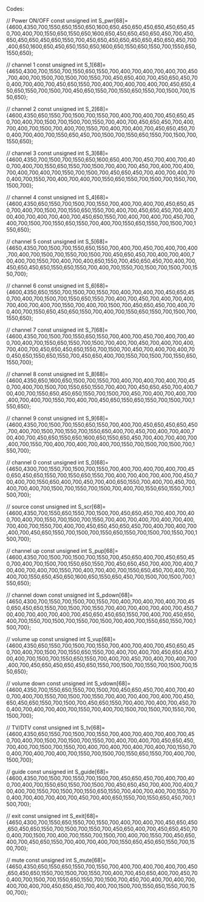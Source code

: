 Codes:

// Power ON/OFF
const unsigned int S_pwr[68]={4600,4350,700,1550,650,1550,650,1600,650,450,650,450,650,450,650,450,700,400,700,1550,650,1550,650,1600,650,450,650,450,650,450,700,450,650,450,650,450,650,1550,700,450,650,450,650,450,650,450,650,450,700,400,650,1600,650,450,650,1550,650,1600,650,1550,650,1550,700,1550,650,1550,650};

// channel 1 
const unsigned int S_1[68]={4650,4300,700,1550,700,1550,650,1550,700,400,700,400,700,400,700,450,700,400,700,1500,700,1500,700,1550,700,450,650,400,700,450,650,450,700,400,700,400,700,450,650,1550,700,400,700,400,700,400,700,450,650,450,650,1550,700,1500,700,450,650,1550,700,1550,650,1550,700,1500,700,1550,650};

// channel 2
const unsigned int S_2[68]={4600,4350,650,1550,700,1500,700,1550,700,400,700,400,700,450,650,450,700,400,700,1500,700,1500,700,1550,700,400,700,450,650,450,700,400,700,400,700,1500,700,400,700,1550,700,400,700,400,700,450,650,450,700,400,700,400,700,1550,650,450,700,1500,700,1550,650,1550,700,1500,700,1550,650};

// channel 3
const unsigned int S_3[68]={4600,4350,700,1500,700,1550,650,1600,650,400,700,450,700,400,700,400,700,400,700,1550,650,1550,700,1500,700,400,700,450,700,400,700,400,700,400,700,400,700,1550,700,1500,700,450,650,450,700,400,700,400,700,400,700,1550,700,400,700,400,700,1550,650,1550,700,1500,700,1550,700,1500,700};

// channel 4
const unsigned int S_4[68]={4600,4350,650,1550,700,1500,700,1550,700,400,700,400,700,450,650,450,700,400,700,1500,700,1550,650,1550,700,400,700,450,650,450,700,400,700,400,700,400,700,400,700,450,650,1550,700,400,700,400,700,450,700,400,700,1500,700,1550,650,1550,700,400,700,1550,650,1550,700,1500,700,1550,650};

// channel 5
const unsigned int S_5[68]={4650,4350,700,1500,700,1550,650,1550,700,400,700,450,700,400,700,400,700,400,700,1500,700,1550,700,1500,700,450,650,450,700,400,700,400,700,400,700,1550,700,400,700,400,650,1550,700,450,650,450,700,400,700,450,650,450,650,1550,650,1550,700,400,700,1550,700,1500,700,1500,700,1550,700};

// channel 6
const unsigned int S_6[68]={4600,4350,650,1550,700,1500,700,1550,700,400,700,400,700,450,650,450,700,400,700,1500,700,1550,650,1550,700,400,700,450,700,400,700,400,700,400,700,400,700,1550,700,400,700,1500,700,450,650,450,700,400,700,400,700,1550,650,450,650,1550,700,400,700,1550,650,1550,700,1500,700,1550,650};
 
// channel 7
const unsigned int S_7[68]={4600,4350,700,1500,700,1550,650,1550,700,400,700,450,700,400,700,400,700,400,700,1550,650,1550,700,1500,700,400,700,450,700,400,700,400,700,400,700,450,650,450,650,1550,700,1500,700,450,700,400,700,400,700,450,650,1550,650,1550,700,450,650,400,700,1550,700,1500,700,1550,650,1550,700};
 
// channel 8
const unsigned int S_8[68]={4600,4350,650,1600,650,1500,700,1550,700,400,700,400,700,400,700,450,700,400,700,1500,700,1550,650,1550,700,400,700,450,650,450,700,400,700,400,700,1550,650,450,650,1550,700,1500,700,450,700,400,700,400,700,400,700,400,700,1550,700,400,700,450,650,1550,650,1550,700,1500,700,1550,650};
 
// channel 9
const unsigned int S_9[68]={4600,4350,700,1500,700,1550,650,1550,700,400,700,450,650,450,650,450,700,400,700,1500,700,1550,700,1550,650,400,700,450,700,400,700,400,700,400,700,450,650,1550,650,1600,650,1550,650,450,700,400,700,400,700,400,700,1550,700,400,700,400,700,400,700,1550,700,1500,700,1500,700,1550,700};
 
// channel 0
const unsigned int S_0[68]={4650,4300,700,1550,700,1500,700,1550,700,400,700,400,700,400,700,450,650,450,650,1550,700,1550,650,1550,700,400,700,400,700,400,700,450,700,400,700,1550,650,400,700,450,700,400,650,1550,700,400,700,450,700,400,700,400,700,1500,700,1550,700,1500,700,400,700,1550,650,1550,700,1500,700};
 
// source
const unsigned int S_scr[68]={4600,4350,700,1550,650,1550,700,1500,700,450,650,450,700,400,700,400,700,400,700,1550,700,1500,700,1550,700,400,700,400,700,400,700,400,700,400,700,1550,700,400,700,450,650,450,650,450,700,400,700,400,700,400,700,450,650,1550,700,1500,700,1550,650,1550,700,1500,700,1550,700,1500,700};
 
// channel up
const unsigned int S_pup[68]={4600,4350,700,1500,700,1500,700,1550,700,450,650,400,700,450,650,450,700,400,700,1500,700,1550,650,1550,700,450,650,450,700,400,700,400,700,400,700,400,700,1550,700,400,700,400,700,1550,650,450,700,400,700,400,700,1550,650,450,650,1600,650,1550,650,450,700,1500,700,1500,700,1550,650};
 
// channel down
const unsigned int S_pdown[68]={4650,4300,700,1550,700,1500,700,1550,700,400,700,400,700,400,700,450,650,450,650,1550,700,1500,700,1550,700,400,700,400,700,400,700,450,700,400,700,400,700,400,700,450,650,450,650,1550,700,400,700,450,650,400,700,1550,700,1500,700,1550,700,1500,700,400,700,1550,650,1550,700,1500,700};
 
// volume up
const unsigned int S_vup[68]={4600,4350,650,1550,700,1500,700,1550,700,400,700,400,700,450,650,450,700,400,700,1500,700,1550,650,1550,700,400,700,400,700,450,650,450,700,400,700,1500,700,1550,650,1550,700,400,700,450,700,400,700,400,700,400,700,450,650,450,650,450,650,1550,700,1500,700,1550,700,1500,700,1550,650};

// volume down
const unsigned int S_vdown[68]={4600,4350,700,1550,650,1550,700,1500,700,450,650,450,700,400,700,400,700,400,700,1550,700,1500,700,1550,700,400,700,400,700,400,700,450,650,450,650,1550,700,1500,700,450,650,1550,700,400,700,400,700,450,700,400,700,400,700,400,700,1550,700,400,700,1500,700,1500,700,1550,700,1500,700};

// TV/DTV
const unsigned int S_tv[68]={4600,4350,650,1550,700,1500,700,1550,700,400,700,400,700,400,700,450,700,400,700,1500,700,1500,700,1550,700,400,700,400,700,450,650,450,700,400,700,1500,700,1550,700,400,700,400,700,400,700,400,700,1550,700,400,700,400,700,400,700,1550,700,1500,700,1550,650,1550,700,400,700,1500,700};
 
// guide
const unsigned int S_guide[68]={4600,4350,700,1500,700,1550,700,1500,700,450,650,450,700,400,700,400,700,400,700,1550,650,1550,700,1500,700,450,650,450,700,400,700,400,700,400,700,1550,700,1500,700,1550,650,1550,700,400,700,400,700,1550,700,400,700,400,700,400,700,450,700,400,650,1550,700,1550,650,450,700,1500,700};

// exit
const unsigned int S_exit[68]={4650,4300,700,1550,650,1550,700,1550,700,400,700,400,700,450,650,450,650,450,650,1550,700,1500,700,1550,700,450,650,400,700,450,650,450,700,400,700,1500,700,400,700,1550,700,1500,700,400,700,1550,700,450,650,400,700,450,650,1550,700,400,700,400,700,1550,650,450,650,1550,700,1500,700};
 
// mute
const unsigned int S_mute[68]={4650,4350,650,1550,650,1550,700,1550,700,400,700,400,700,400,700,450,650,450,650,1550,700,1500,700,1550,700,400,700,450,650,400,700,450,700,400,700,1500,700,1550,650,1550,700,1500,700,450,700,400,700,400,700,400,700,400,700,450,650,450,700,400,700,1500,700,1550,650,1550,700,1500,700};
